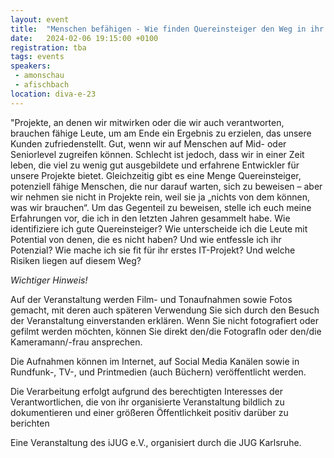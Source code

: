 ```yaml
---
layout: event
title:  "Menschen befähigen - Wie finden Quereinsteiger den Weg in ihr erstes Projekt?"
date:   2024-02-06 19:15:00 +0100
registration: tba
tags: events
speakers:
 - amonschau
 - afischbach
location: diva-e-23
---
```


"Projekte, an denen wir mitwirken oder die wir auch verantworten, brauchen fähige Leute, um am Ende ein Ergebnis zu erzielen, das unsere Kunden zufriedenstellt. Gut, wenn wir auf Menschen auf Mid- oder Seniorlevel zugreifen können. Schlecht ist jedoch, dass wir in einer Zeit leben, die viel zu wenig gut ausgebildete und erfahrene Entwickler für unsere Projekte bietet. Gleichzeitig gibt es eine Menge Quereinsteiger, potenziell fähige Menschen, die nur darauf warten, sich zu beweisen – aber wir nehmen sie nicht in Projekte rein, weil sie ja „nichts von dem können, was wir brauchen“. Um das Gegenteil zu beweisen, stelle ich euch meine Erfahrungen vor, die ich in den letzten Jahren gesammelt habe. Wie identifiziere ich gute Quereinsteiger? Wie unterscheide ich die Leute mit Potential von denen, die es nicht haben? Und wie entfessle ich ihr Potenzial? Wie mache ich sie fit für ihr erstes IT-Projekt? Und welche Risiken liegen auf diesem Weg?

*Wichtiger Hinweis!*

Auf der Veranstaltung werden Film- und Tonaufnahmen sowie Fotos gemacht, mit deren auch späteren Verwendung Sie sich durch den Besuch der Veranstaltung einverstanden erklären. Wenn Sie nicht fotografiert oder gefilmt werden möchten, können Sie direkt den/die FotografIn oder den/die Kameramann/-frau ansprechen.

Die Aufnahmen können im Internet, auf Social Media Kanälen sowie in Rundfunk-, TV-, und Printmedien (auch Büchern) veröffentlicht werden.

Die Verarbeitung erfolgt aufgrund des berechtigten Interesses der Verantwortlichen, die von ihr organisierte Veranstaltung bildlich zu dokumentieren und einer größeren Öffentlichkeit positiv darüber zu berichten

Eine Veranstaltung des iJUG e.V., organisiert durch die JUG Karlsruhe.
